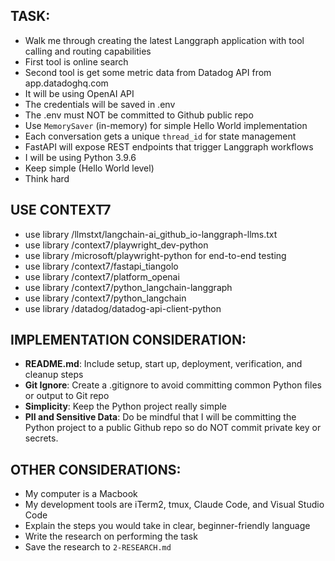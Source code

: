 ## TASK:
- Walk me through creating the latest Langgraph application with tool calling and routing capabilities
- First tool is online search
- Second tool is get some metric data from Datadog API from app.datadoghq.com
- It will be using OpenAI API
- The credentials will be saved in .env
- The .env must NOT be committed to Github public repo
- Use `MemorySaver` (in-memory) for simple Hello World implementation
- Each conversation gets a unique `thread_id` for state management
- FastAPI will expose REST endpoints that trigger Langgraph workflows
- I will be using Python 3.9.6
- Keep simple (Hello World level)
- Think hard

## USE CONTEXT7
- use library /llmstxt/langchain-ai_github_io-langgraph-llms.txt
- use library /context7/playwright_dev-python
- use library /microsoft/playwright-python for end-to-end testing
- use library /context7/fastapi_tiangolo
- use library /context7/platform_openai
- use library /context7/python_langchain-langgraph
- use library /context7/python_langchain
- use library /datadog/datadog-api-client-python

## IMPLEMENTATION CONSIDERATION:
- **README.md**: Include setup, start up, deployment, verification, and cleanup steps
- **Git Ignore**: Create a .gitignore to avoid committing common Python files or output to Git repo
- **Simplicity**: Keep the Python project really simple
- **PII and Sensitive Data**: Do be mindful that I will be committing the Python project to a public Github repo so do NOT commit private key or secrets.

## OTHER CONSIDERATIONS:
- My computer is a Macbook
- My development tools are iTerm2, tmux, Claude Code, and Visual Studio Code
- Explain the steps you would take in clear, beginner-friendly language
- Write the research on performing the task
- Save the research to `2-RESEARCH.md`